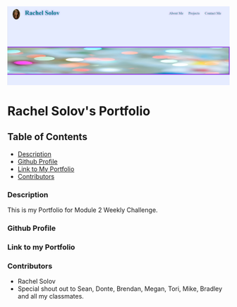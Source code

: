   ![Screenshot](/Images/screenshot.png)

  # Rachel Solov's Portfolio

  ## Table of Contents

- [Description](#description)
- [Github Profile](#github-profile)
- [Link to My Portfolio](#link-to-my-portfolio)
- [Contributors](#contributors)

### Description
This is my Portfolio for Module 2 Weekly Challenge.

### Github Profile


### Link to my Portfolio


### Contributors
- Rachel Solov
- Special shout out to Sean, Donte, Brendan, Megan, Tori, Mike, Bradley and all my classmates.
